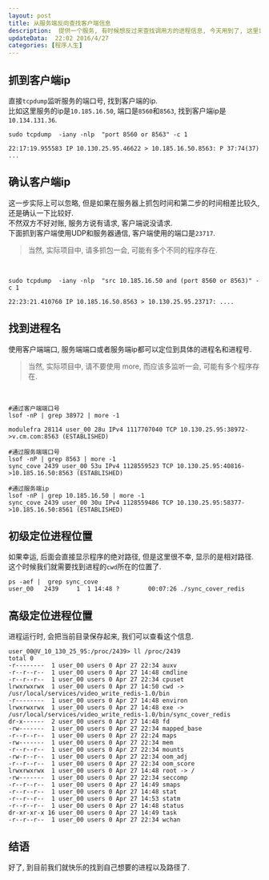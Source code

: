 ```yaml
---  
layout: post  
title: 从服务端反向查找客户端信息
description:  提供一个服务, 有时候想反过来查找调用方的进程信息, 今天用到了, 这里记录一下.    
updateData:  22:02 2016/4/27
categories: [程序人生]
---  
```



## 抓到客户端ip

直接`tcpdump`监听服务的端口号, 找到客户端的ip.  
比如这里服务的ip是`10.185.16.50`, 端口是`8560`和`8563`, 找到客户端ip是`10.134.131.36`.  

```
sudo tcpdump  -iany -nlp  "port 8560 or 8563" -c 1         

22:17:19.955583 IP 10.130.25.95.46622 > 10.185.16.50.8563: P 37:74(37) ...
```

## 确认客户端ip

这一步实际上可以忽略, 但是如果在服务器上抓包时间和第二步的时间相差比较久, 还是确认一下比较好.  
不然双方不好对账, 服务方说有请求, 客户端说没请求.  
下面抓到客户端使用UDP和服务器通信, 客户端使用的端口是`23717`.  


> 当然, 实际项目中, 请多抓包一会, 可能有多个不同的程序存在.    

<br>

```
sudo tcpdump  -iany -nlp  "src 10.185.16.50 and (port 8560 or 8563)" -c 1

22:23:21.410760 IP 10.185.16.50.8563 > 10.130.25.95.23717: ....
```

## 找到进程名

使用客户端端口, 服务端端口或者服务端ip都可以定位到具体的进程名和进程号.  


> 当然, 实际项目中, 请不要使用 more, 而应该多监听一会, 可能有多个程序存在.    

<br>

```
#通过客户端端口号
lsof -nP | grep 38972 | more -1

modulefra 28114 user_00 28u IPv4 1117707040 TCP 10.130.25.95:38972->v.cm.com:8563 (ESTABLISHED)

#通过服务端端口号
lsof -nP | grep 8563 | more -1
sync_cove 2439 user_00 53u IPv4 1128559523 TCP 10.130.25.95:40816->10.185.16.50:8563 (ESTABLISHED)

#通过服务端ip
lsof -nP | grep 10.185.16.50 | more -1
sync_cove 2439 user_00 30u IPv4 1128559486 TCP 10.130.25.95:58377->10.185.16.50:8561 (ESTABLISHED)
```


## 初级定位进程位置

如果幸运, 后面会直接显示程序的绝对路径, 但是这里很不幸, 显示的是相对路径.  
这个时候我们就需要找到进程的`cwd`所在的位置了.  

```
ps -aef |  grep sync_cove
user_00   2439     1  1 14:48 ?        00:07:26 ./sync_cover_redis
```

## 高级定位进程位置

进程运行时, 会把当前目录保存起来, 我们可以查看这个信息.  

```
user_00@V_10_130_25_95:/proc/2439> ll /proc/2439
total 0
-r--------  1 user_00 users 0 Apr 27 22:34 auxv
-r--r--r--  1 user_00 users 0 Apr 27 14:48 cmdline
-r--r--r--  1 user_00 users 0 Apr 27 22:34 cpuset
lrwxrwxrwx  1 user_00 users 0 Apr 27 14:50 cwd -> /usr/local/services/video_write_redis-1.0/bin
-r--------  1 user_00 users 0 Apr 27 14:48 environ
lrwxrwxrwx  1 user_00 users 0 Apr 27 14:48 exe -> /usr/local/services/video_write_redis-1.0/bin/sync_cover_redis
dr-x------  2 user_00 users 0 Apr 27 14:48 fd
-rw-------  1 user_00 users 0 Apr 27 22:34 mapped_base
-r--r--r--  1 user_00 users 0 Apr 27 22:24 maps
-rw-------  1 user_00 users 0 Apr 27 22:34 mem
-r--r--r--  1 user_00 users 0 Apr 27 22:34 mounts
-rw-r--r--  1 user_00 users 0 Apr 27 22:34 oom_adj
-r--r--r--  1 user_00 users 0 Apr 27 22:34 oom_score
lrwxrwxrwx  1 user_00 users 0 Apr 27 14:48 root -> /
-rw-------  1 user_00 users 0 Apr 27 22:34 seccomp
-r--r--r--  1 user_00 users 0 Apr 27 14:49 smaps
-r--r--r--  1 user_00 users 0 Apr 27 14:48 stat
-r--r--r--  1 user_00 users 0 Apr 27 14:53 statm
-r--r--r--  1 user_00 users 0 Apr 27 14:48 status
dr-xr-xr-x 16 user_00 users 0 Apr 27 14:49 task
-r--r--r--  1 user_00 users 0 Apr 27 22:34 wchan
```

## 结语

好了, 到目前我们就快乐的找到自己想要的进程以及路径了.  


